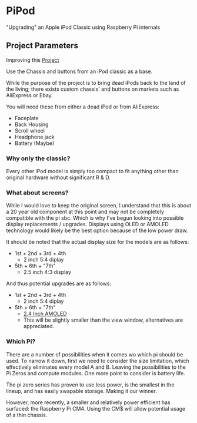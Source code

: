 # PiPod
"Upgrading" an Apple iPod Classic using Raspberry Pi internals

## Project Parameters
Improving this [Project](https://hackaday.com/2021/01/27/raspberry-pi-zero-powers-spotify-streaming-ipod/)

Use the Chassis and buttons from an iPod classic as a base.

While the purpose of the project is to bring dead iPods back to the land of the living; there exists custom chassis' and buttons on markets such as AliExpress or Ebay.

You will need these from either a dead iPod or from AliExpress:
- Faceplate
- Back Housing
- Scroll wheel
- Headphone jack
- Battery (Maybe)

### Why only the classic?
Every other iPod model is simply too compact to fit anything other than original hardware without significant R & D.

### What about screens?
While I would love to keep the original screen, I understand that this is about a 20 year old component at this point and may not be completely compatible with the pi sbc. Which is why I've begun looking into possible display replacements / upgrades. Displays using OLED or AMOLED technology would likely be the best option because of the low power draw.

It should be noted that the actual display size for the models are as follows:

- 1st + 2nd + 3rd + 4th
    - 2 inch 5:4 diplay
- 5th + 6th + "7th"
    - 2.5 inch 4:3 display

And thus potential upgrades are as follows:

- 1st + 2nd + 3rd + 4th
    - 2 inch 5:4 diplay
- 5th + 6th + "7th"
    - [2.4 Inch AMOLED](https://www.aliexpress.us/item/3256806453669414.html?src=google&gatewayAdapt=glo2usa#nav-specification)
    - This will be slightly smaller than the view window, alternatives are appreciated.

### Which Pi?
There are a number of possibilities when it comes wo which pi should be used.
To narrow it down, first we need to consider the size limitation, which effectively eliminates every model A and B.
Leaving the possibilities to the Pi Zeros and compute modules.
One more point to consider is battery life.

The pi zero series has proven to use less power, is the smallest in the lineup, and has easily swapable storage. Making it our winner.

However, more recently, a smaller and relatively power efficient has surfaced: the Raspberry Pi CM4. Using the CM$ will allow potential usage of a thin chassis.